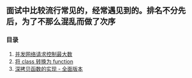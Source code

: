 ## 面试中比较流行常见的，经常遇见到的。排名不分先后，为了不那么混乱而做了次序

### 目录
01. [并发网络请求控制最大数](./01_concurrency-request)
02. [将 class 转换为 function](./02_convert-class-to-function)
03. [深拷贝函数的实现 - 全面版本](./03_deep-clone)
